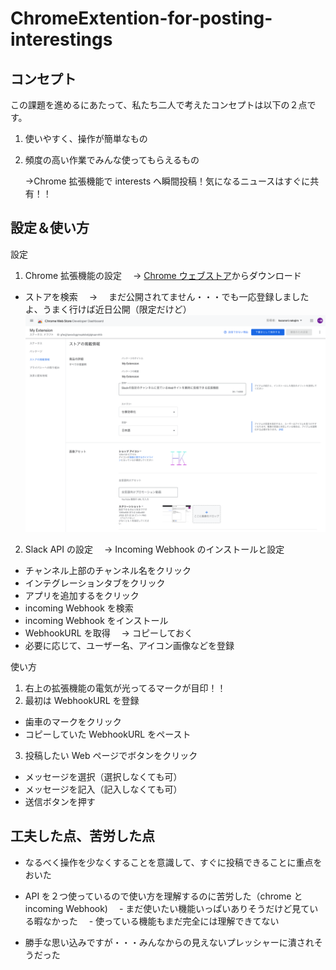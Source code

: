 # ChromeExtention-for-posting-interestings

## コンセプト

この課題を進めるにあたって、私たち二人で考えたコンセプトは以下の２点です。

1. 使いやすく、操作が簡単なもの
2. 頻度の高い作業でみんな使ってもらえるもの

   →Chrome 拡張機能で interests へ瞬間投稿！気になるニュースはすぐに共有！！

## 設定＆使い方

設定

1. Chrome 拡張機能の設定　 → [Chrome ウェブストア](https://chrome.google.com/webstore/category/extensions?hl=ja)からダウンロード

- ストアを検索　 → 　まだ公開されてません・・・でも一応登録しましたよ、うまく行けば近日公開（限定だけど）
  ![stages](image/ClomeWebStor.png)

2. Slack API の設定　 → Incoming Webhook のインストールと設定

- チャンネル上部のチャンネル名をクリック
- インテグレーションタブをクリック
- アプリを追加するをクリック
- incoming Webhook を検索
- incoming Webhook をインストール
- WebhookURL を取得　 → コピーしておく
- 必要に応じて、ユーザー名、アイコン画像などを登録

使い方

1. 右上の拡張機能の電気が光ってるマークが目印！！
2. 最初は WebhookURL を登録

- 歯車のマークをクリック
- コピーしていた WebhookURL をペースト

3. 投稿したい Web ページでボタンをクリック

- メッセージを選択（選択しなくても可）
- メッセージを記入（記入しなくても可）
- 送信ボタンを押す

## 工夫した点、苦労した点

- なるべく操作を少なくすることを意識して、すぐに投稿できることに重点をおいた

- API を２つ使っているので使い方を理解するのに苦労した（chrome と incoming Webhook)
  　- まだ使いたい機能いっぱいありそうだけど見ている暇なかった
  　- 使っている機能もまだ完全には理解できてない

- 勝手な思い込みですが・・・みんなからの見えないプレッシャーに潰されそうだった
